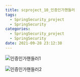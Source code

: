 ```yaml
---
title: scproject_10_인증인가핸들러
tags:
  - SpringSecurity_project
  - SpringSecurity
categories:
  - SpringSecurity_project
  - SpringSecurity
date: 2021-09-28 23:12:38
---
```



![인증인가핸들러1](/review_img/security_project/security_project_10/1.PNG)

![인증인가핸들러2](/review_img/security_project/security_project_10/2.PNG)





